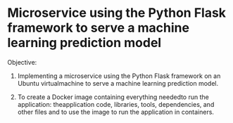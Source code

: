 # Microservice using the Python Flask framework to serve a machine learning prediction model

Objective:

1. Implementing a microservice using the Python Flask framework on an Ubuntu virtualmachine to serve a machine learning prediction model.

2. To create a Docker image containing everything neededto run the application: theapplication code, libraries, tools, dependencies, and other files and to use the image to run the application in containers.
